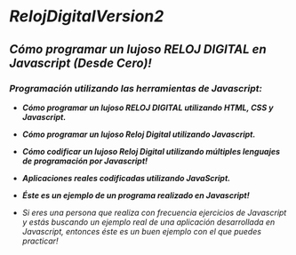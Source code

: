 # **_RelojDigitalVersion2_**

## **_Cómo programar un lujoso RELOJ DIGITAL en Javascript (Desde Cero)!_**

### **_Programación utilizando las herramientas de Javascript:_**

- **_Cómo programar un lujoso RELOJ DIGITAL utilizando HTML, CSS y Javascript._**
  
- **_Cómo programar un lujoso Reloj Digital utilizando Javascript._**
  
- **_Cómo codificar un lujoso Reloj Digital utilizando múltiples lenguajes de programación por Javascript!_**

- **_Aplicaciones reales codificadas utilizando JavaScript._**
  
- **_Éste es un ejemplo de un programa realizado en Javascript!_**

- _Si eres una persona que realiza con frecuencia ejercicios de Javascript y estás buscando un ejemplo real de una aplicación desarrollada en Javascript, entonces éste es un buen ejemplo con el que puedes practicar!_
